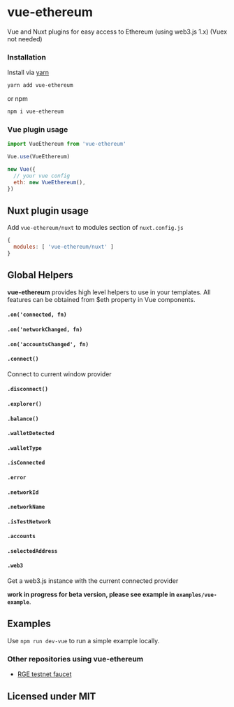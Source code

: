 
# vue-ethereum

Vue and Nuxt plugins for easy access to Ethereum (using web3.js 1.x) (Vuex not needed)


### Installation

Install via [yarn](https://github.com/yarnpkg/yarn)

```bash
yarn add vue-ethereum
```

or npm

```bash
npm i vue-ethereum
```


### Vue plugin usage

```js
import VueEthereum from 'vue-ethereum'

Vue.use(VueEthereum)

new Vue({
  // your vue config
  eth: new VueEthereum(),
})
```

## Nuxt plugin usage

Add `vue-ethereum/nuxt` to modules section of `nuxt.config.js`

```js
{
  modules: [ 'vue-ethereum/nuxt' ]
}
```

## Global Helpers

**vue-ethereum** provides high level helpers to use in your templates.
All features can be obtained from $eth property in Vue components.

#### `.on('connected, fn)`
#### `.on('networkChanged, fn)`
#### `.on('accountsChanged', fn)`

#### `.connect()`

Connect to current window provider

#### `.disconnect()`

#### `.explorer()`
#### `.balance()`

#### `.walletDetected`
#### `.walletType`
#### `.isConnected`
#### `.error`
#### `.networkId`
#### `.networkName`
#### `.isTestNetwork`
#### `.accounts`
#### `.selectedAddress`

#### `.web3`

Get a web3.js instance with the current connected provider

**work in progress for beta version, please see example in `examples/vue-example`**.


## Examples

Use `npm run dev-vue` to run a simple example locally.

### Other repositories using vue-ethereum

* [RGE testnet faucet](https://github.com/TheRougeProject/rge-faucet)


## Licensed under MIT
